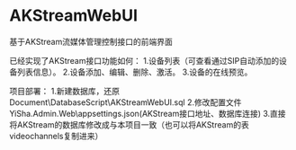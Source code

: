 # AKStreamWebUI
基于AKStream流媒体管理控制接口的前端界面

已经实现了AKStream接口功能如何：
1.设备列表（可查看通过SIP自动添加的设备列表信息）。
2.设备添加、编辑、删除、激活。
3.设备的在线预览。

项目部署：
1.新建数据库，还原Document\DatabaseScript\AKStreamWebUI.sql
2.修改配置文件YiSha.Admin.Web\appsettings.json(AKStream接口地址、数据库连接)
3.直接将AKStream的数据库修改成与本项目一致（也可以将AKStream的表videochannels复制进来）
